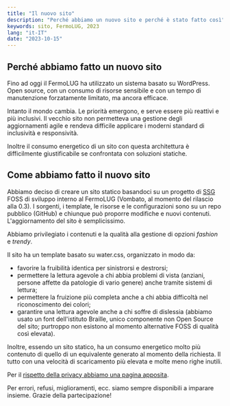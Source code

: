 ```yaml
---
title: "Il nuovo sito"
description: "Perché abbiamo un nuovo sito e perché è stato fatto così"
keywords: sito, FermoLUG, 2023
lang: "it-IT"
date: "2023-10-15"
---
```

## Perché abbiamo fatto un nuovo sito

Fino ad oggi il FermoLUG ha utilizzato un sistema basato su WordPress. Open source, con un consumo di risorse sensibile e con un tempo di manutenzione forzatamente limitato, ma ancora efficace.

Intanto il mondo cambia. Le priorità emergono, e serve essere più reattivi e più inclusivi. Il vecchio sito non permetteva una gestione degli aggiornamenti agile e rendeva difficile applicare i moderni standard di inclusività e responsività.

Inoltre il consumo energetico di un sito con questa architettura è difficilmente giustificabile se confrontata con soluzioni statiche.

## Come abbiamo fatto il nuovo sito

Abbiamo deciso di creare un sito statico basandoci su un progetto di [SSG](https://en.wikipedia.org/wiki/Static_site_generator) FOSS di sviluppo interno al FermoLUG (Vombato, al momento del rilascio alla 0.3). I sorgenti, i template, le risorse e le configurazioni sono su un repo pubblico (GitHub) e chiunque può proporre modifiche e nuovi contenuti. L'aggiornamento del sito è semplicissimo.

Abbiamo privilegiato i contenuti e la qualità alla gestione di opzioni *fashion* e *trendy*.

Il sito ha un template basato su water.css, organizzato in modo da:
- favorire la fruibilità identica per sinistrorsi e destrorsi;
- permettere la lettura agevole a chi abbia problemi di vista (anziani, persone affette da patologie di vario genere) anche tramite sistemi di lettura;
- permettere la fruizione più completa anche a chi abbia difficoltà nel riconoscimento dei colori;
- garantire una lettura agevole anche a chi soffre di dislessia (abbiamo usato un font dell'istituto Braille, unico componente non Open Source del sito; purtroppo non esistono al momento alternative FOSS di qualità così elevata).

Inoltre, essendo un sito statico, ha un consumo energetico molto più contenuto di quello di un equivalente generato al momento della richiesta. Il tutto con una velocità di scaricamento più elevata e molte meno righe inutili.

Per il [rispetto della privacy abbiamo una pagina apposita](privacy.html).

Per errori, refusi, miglioramenti, ecc. siamo sempre disponibili a imparare insieme. Grazie della partecipazione!
